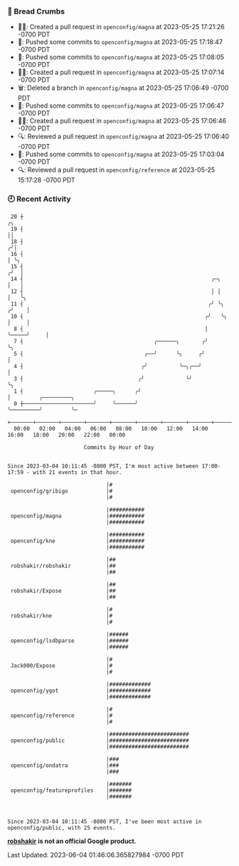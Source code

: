 ### 🍞 Bread Crumbs

 * ✍🏼: Created a pull request in `openconfig/magna` at 2023-05-25 17:21:26 -0700 PDT
 * 🚢: Pushed some commits to `openconfig/magna` at 2023-05-25 17:18:47 -0700 PDT
 * 🚢: Pushed some commits to `openconfig/magna` at 2023-05-25 17:08:05 -0700 PDT
 * ✍🏼: Created a pull request in `openconfig/magna` at 2023-05-25 17:07:14 -0700 PDT
 * 🗑: Deleted a branch in `openconfig/magna` at 2023-05-25 17:06:49 -0700 PDT
 * 🚢: Pushed some commits to `openconfig/magna` at 2023-05-25 17:06:47 -0700 PDT
 * ✍🏼: Created a pull request in `openconfig/magna` at 2023-05-25 17:06:46 -0700 PDT
 * 🔍: Reviewed a pull request in  `openconfig/magna` at 2023-05-25 17:06:40 -0700 PDT
 * 🚢: Pushed some commits to `openconfig/magna` at 2023-05-25 17:03:04 -0700 PDT
 * 🔍: Reviewed a pull request in  `openconfig/reference` at 2023-05-25 15:17:28 -0700 PDT

### 🕘 Recent Activity
```
 20 ┼                                                                        ╭╮
 19 ┤                                                                        ││
 18 ┤                                                                       ╭╯│
 16 ┤                                                                       │ ╰╮
 15 ┤                                                                      ╭╯  │
 14 ┤                                                           ╭─╮        │   │
 12 ┤                                                           │ │        │   ╰╮
 11 ┤                                                          ╭╯ ╰╮      ╭╯    │
 10 ┤                                                         ╭╯   ╰╮     │     │
  8 ┤                                                         │     ╰─────╯     │
  7 ┤                                         ╭──────╮       ╭╯                 ╰╮
  5 ┤                                      ╭──╯      ╰╮     ╭╯                   │
  4 ┤                                     ╭╯          ╰─╮╭──╯                    │
  3 ┤                                    ╭╯             ╰╯                       ╰╮
  1 ┤                      ╭─────╮      ╭╯                                        │         ╭─────────╮
  0 ┼──────────────────────╯     ╰──────╯                                         ╰─────────╯         ╰─
    +───────+───────+───────+───────+───────+───────+───────+───────+───────+───────+───────+───────+────
  00:00   02:00   04:00   06:00   08:00   10:00   12:00   14:00   16:00   18:00   20:00   22:00   00:00   

						Commits by Hour of Day


Since 2023-03-04 10:11:45 -0800 PST, I'm most active between 17:00-17:59 - with 21 events in that hour.

```



```
                               |#
 openconfig/gribigo            |#
                               |#

                               |###########
 openconfig/magna              |###########
                               |###########

                               |###########
 openconfig/kne                |###########
                               |###########

                               |##
 robshakir/robshakir           |##
                               |##

                               |##
 robshakir/Expose              |##
                               |##

                               |#
 robshakir/kne                 |#
                               |#

                               |######
 openconfig/lsdbparse          |######
                               |######

                               |#
 Jack000/Expose                |#
                               |#

                               |#############
 openconfig/ygot               |#############
                               |#############

                               |#
 openconfig/reference          |#
                               |#

                               |#########################
 openconfig/public             |#########################
                               |#########################

                               |###
 openconfig/ondatra            |###
                               |###

                               |#######
 openconfig/featureprofiles    |#######
                               |#######



Since 2023-03-04 10:11:45 -0800 PST, I've been most active in openconfig/public, with 25 events.

```
**[robshakir](mailto:robjs@google.com) is not an official Google product.**  


Last Updated: 2023-06-04 01:46:06.365827984 -0700 PDT

